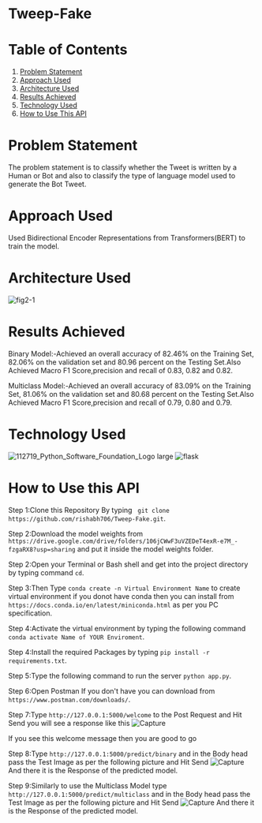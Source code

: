 # Tweep-Fake

# Table of Contents
1. [Problem Statement](#problem-statement)
2. [Approach Used](#approach-used)
3. [Architecture Used](#architecture-used)
3. [Results Achieved](#results-achieved)
4. [Technology Used](#technology-used)
5. [How to Use This API](#how-to-use-this-api)

# Problem Statement
The problem statement is to classify whether the Tweet is written by a Human or Bot and also to classify the type of language model used to generate the Bot Tweet. 

# Approach Used
Used Bidirectional Encoder Representations from Transformers(BERT) to train the model.

# Architecture Used
![fig2-1](https://user-images.githubusercontent.com/37527532/95648499-525ca280-0af5-11eb-9178-74c37bad07d9.png)

# Results Achieved
Binary Model:-Achieved an overall accuracy of 82.46% on the Training Set, 82.06% on the validation set and 80.96 percent on the Testing Set.Also Achieved Macro F1 Score,precision and recall of 0.83, 0.82 and 0.82.

Multiclass Model:-Achieved an overall accuracy of 83.09% on the Training Set, 81.06% on the validation set and 80.68 percent on the Testing Set.Also Achieved Macro F1 Score,precision and recall of 0.79, 0.80 and 0.79.

# Technology Used
![112719_Python_Software_Foundation_Logo large](https://user-images.githubusercontent.com/37527532/91639130-21874900-ea32-11ea-8c44-b7c20a76452c.jpg)
![flask](https://user-images.githubusercontent.com/37527532/91639099-c2293900-ea31-11ea-9b8e-6a4309abc1df.png)

# How to Use this API
Step 1:Clone this Repository By typing ``` git clone https://github.com/rishabh706/Tweep-Fake.git```.

Step 2:Download the model weights from ```https://drive.google.com/drive/folders/106jCWwF3uVZEDeT4exR-e7M_-fzgaRX8?usp=sharing``` and put it inside the model weights folder.

Step 2:Open your Terminal or Bash shell and get into the project directory by typing command ```cd```.

Step 3:Then Type ```conda create -n Virtual Environment Name``` to create virtual environment if you donot have conda then you can install from ```https://docs.conda.io/en/latest/miniconda.html``` as per you PC specification.

Step 4:Activate the virtual environment by typing the following command ```conda activate Name of YOUR Enviroment```.

Step 4:Install the required Packages by typing ```pip install -r requirements.txt```.

Step 5:Type the following command to run the server ```python app.py```.

Step 6:Open Postman If you don't have you can download from ```https://www.postman.com/downloads/```.

Step 7:Type  ```http://127.0.0.1:5000/welcome``` to the Post Request and Hit Send you will see a response like this
![Capture](https://user-images.githubusercontent.com/37527532/95648877-2989dc80-0af8-11eb-82f9-d32a91d0800a.JPG)

If you see this welcome message then you are good to go

Step 8:Type ```http://127.0.0.1:5000/predict/binary``` and in the Body head pass the Test Image as per the following picture and Hit Send
![Capture](https://user-images.githubusercontent.com/37527532/95649120-8fc32f00-0af9-11eb-9467-95d5be890848.JPG)
And there it is the Response of the predicted model.

Step 9:Similarly to use the Multiclass Model type ```http://127.0.0.1:5000/predict/multiclass``` and in the Body head pass the Test Image as per the following picture and Hit Send
![Capture](https://user-images.githubusercontent.com/37527532/95649599-cb5ef880-0afb-11eb-8bb6-c0c568cbd451.JPG)
And there it is the Response of the predicted model.



